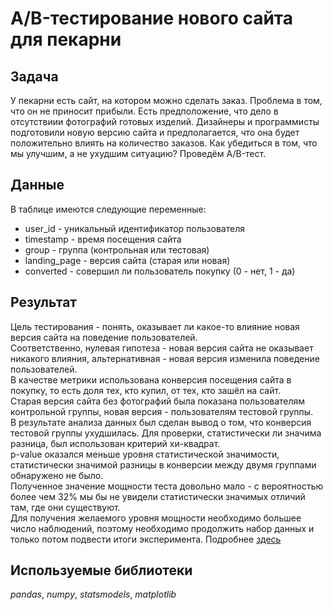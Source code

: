 # A/B-тестирование нового сайта для пекарни

## Задача

У пекарни есть сайт, на котором можно сделать заказ. Проблема в том, что он не приносит прибыли. Есть предположение, что дело в отсутствиии фотографий готовых изделий. Дизайнеры и программисты подготовили новую версию сайта и предполагается, что она будет положительно влиять на количество заказов. Как убедиться в том, что мы улучшим, а не ухудшим ситуацию? Проведём A/B-тест.

## Данные

В таблице имеются следующие переменные:

- user_id - уникальный идентификатор пользователя 
- timestamp - время посещения сайта
- group - группа (контрольная или тестовая)
- landing_page - версия сайта (старая или новая)
- converted - совершил ли пользователь покупку (0 - нет, 1 - да)

## Результат

Цель тестирования - понять, оказывает ли какое-то влияние новая версия сайта на поведение пользователей.  
Соответственно, нулевая гипотеза - новая версия сайта не оказывает никакого влияния, альтернативная - новая версия изменила поведение пользователей.  
В качестве метрики использована конверсия посещения сайта в покупку, то есть доля тех, кто купил, от тех, кто зашёл на сайт.  
Старая версия сайта без фотографий была показана пользователям контрольной группы, новая версия - пользователям тестовой группы.  
В результате анализа данных был сделан вывод о том, что конверсия тестовой группы ухудшилась. Для проверки, статистически ли значима разница, был использован критерий хи-квадрат.  
p-value оказался меньше уровня статистической значимости, статистически значимой разницы в конверсии между двумя группами обнаружено не было.  
Полученное значение мощности теста довольно мало -  с вероятностью более чем 32% мы бы не увидели статистически значимых отличий там, где они существуют.  
Для получения желаемого уровня мощности необходимо большее число наблюдений, поэтому необходимо продолжить набор данных и только потом подвести итоги эксперимента.
Подробнее [здесь](bakery.ipynb)

## Используемые библиотеки

*pandas*, *numpy*, *statsmodels*, *matplotlib*
